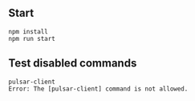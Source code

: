 ## Start
```
npm install
npm run start
```


## Test disabled commands

```
pulsar-client
Error: The [pulsar-client] command is not allowed.
```